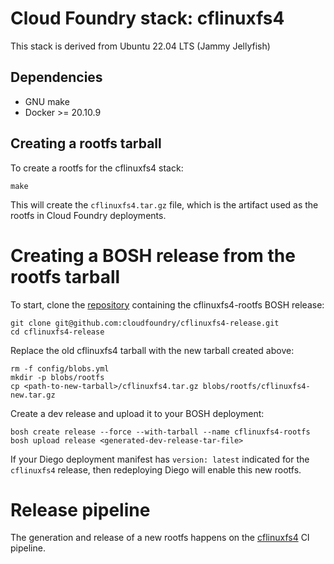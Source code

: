 # Cloud Foundry stack: cflinuxfs4

This stack is derived from Ubuntu 22.04 LTS (Jammy Jellyfish)

## Dependencies

* GNU make
* Docker >= 20.10.9

## Creating a rootfs tarball

To create a rootfs for the cflinuxfs4 stack:

```shell
make
```

This will create the `cflinuxfs4.tar.gz` file, which is the artifact used as the rootfs in Cloud Foundry deployments.

# Creating a BOSH release from the rootfs tarball

To start, clone the [repository](https://github.com/cloudfoundry/cflinuxfs4-release) containing the cflinuxfs4-rootfs BOSH release:

```shell
git clone git@github.com:cloudfoundry/cflinuxfs4-release.git
cd cflinuxfs4-release
```

Replace the old cflinuxfs4 tarball with the new tarball created above:

```shell
rm -f config/blobs.yml
mkdir -p blobs/rootfs
cp <path-to-new-tarball>/cflinuxfs4.tar.gz blobs/rootfs/cflinuxfs4-new.tar.gz
```

Create a dev release and upload it to your BOSH deployment:

```shell
bosh create release --force --with-tarball --name cflinuxfs4-rootfs
bosh upload release <generated-dev-release-tar-file>
```

If your Diego deployment manifest has `version: latest` indicated for the `cflinuxfs4` release, then redeploying Diego will enable this new rootfs.

# Release pipeline

The generation and release of a new rootfs happens on the [cflinuxfs4](https://buildpacks.ci.cf-app.com/pipelines/cflinuxfs4) CI pipeline.
